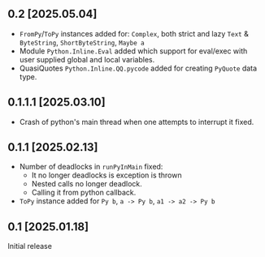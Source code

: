 0.2 [2025.05.04]
----------------
* `FromPy`/`ToPy` instances added for: `Complex`, both strict and lazy `Text` &
  `ByteString`, `ShortByteString`, `Maybe a`
* Module `Python.Inline.Eval` added which support for eval/exec with user
  supplied global and local variables.
* QuasiQuotes `Python.Inline.QQ.pycode` added for creating `PyQuote` data type.

0.1.1.1 [2025.03.10]
--------------------
* Crash of python's main thread when one attempts to interrupt it fixed.

0.1.1 [2025.02.13]
------------------
* Number of deadlocks in `runPyInMain` fixed:
  - It no longer deadlocks is exception is thrown
  - Nested calls no longer deadlock.
  - Calling it from python callback.
* `ToPy` instance added for `Py b`, `a -> Py b`, `a1 -> a2 -> Py b`


0.1 [2025.01.18]
----------------
Initial release
